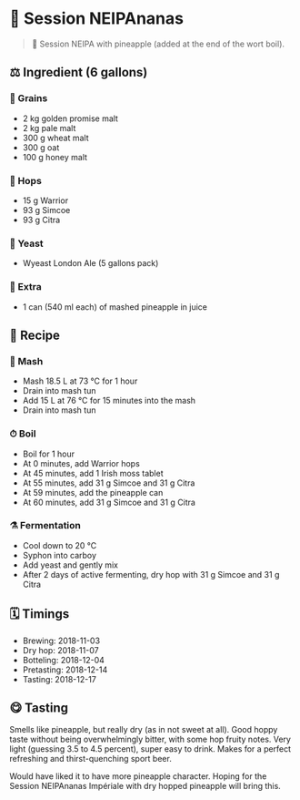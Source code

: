 # 🍺 Session NEIPAnanas

> 📝 Session NEIPA with pineapple (added at the end of the wort boil).

##  ⚖️ Ingredient (6 gallons)

### 🌾 Grains

* 2 kg golden promise malt
* 2 kg pale malt
* 300 g wheat malt
* 300 g oat
* 100 g honey malt

### 🌿 Hops

* 15 g Warrior
* 93 g Simcoe
* 93 g Citra

### 🧫 Yeast

* Wyeast London Ale (5 gallons pack)

### 🍍 Extra

* 1 can (540 ml each) of mashed pineapple in juice

## 📖 Recipe

### 🚰 Mash

* Mash 18.5 L at 73 °C for 1 hour
* Drain into mash tun
* Add 15 L at 76 °C for 15 minutes into the mash
* Drain into mash tun

### ⏱  Boil

* Boil for 1 hour
* At 0 minutes, add Warrior hops
* At 45 minutes, add 1 Irish moss tablet
* At 55 minutes, add 31 g Simcoe and 31 g Citra
* At 59 minutes, add the pineapple can
* At 60 minutes, add 31 g Simcoe and 31 g Citra

### ⚗️ Fermentation

* Cool down to 20 °C
* Syphon into carboy
* Add yeast and gently mix
* After 2 days of active fermenting, dry hop with 31 g Simcoe and 31 g Citra

## 🗓 Timings

* Brewing: 2018-11-03
* Dry hop: 2018-11-07
* Botteling: 2018-12-04
* Pretasting: 2018-12-14
* Tasting: 2018-12-17

## 😋 Tasting

Smells like pineapple, but really dry (as in not sweet at all). Good
hoppy taste without being overwhelmingly bitter, with some hop fruity
notes. Very light (guessing 3.5 to 4.5 percent), super easy to drink.
Makes for a perfect refreshing and thirst-quenching sport beer.

Would have liked it to have more pineapple character. Hoping for the
Session NEIPAnanas Impériale with dry hopped pineapple will bring this.
